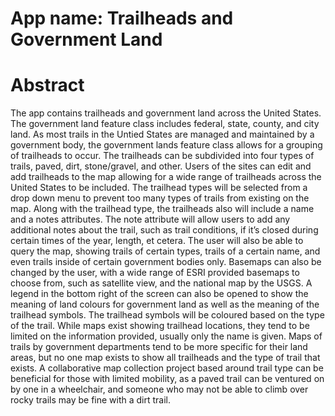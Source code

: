 # App name: Trailheads and Government Land
# Abstract
The app contains trailheads and government land across the United States. The government land feature class includes federal, state, county, and city land. As most trails in the Untied States are managed and maintained by a government body, the government lands feature class allows for a grouping of trailheads to occur. The trailheads can be subdivided into four types of trails, paved, dirt, stone/gravel, and other. Users of the sites can edit and add trailheads to the map allowing for a wide range of trailheads across the United States to be included. The trailhead types will be selected from a drop down menu to prevent too many types of trails from existing on the map. Along with the trailhead type, the trailheads also will include a name and a notes attributes. The note attribute will allow users to add any additional notes about the trail, such as trail conditions, if it’s closed during certain times of the year, length, et cetera. The user will also be able to query the map, showing trails of certain types, trails of a certain name, and even trails inside of certain government bodies only. Basemaps can also be changed by the user, with a wide range of ESRI provided basemaps to choose from, such as satellite view, and the national map by the USGS. A legend in the bottom right of the screen can also be opened to show the meaning of land colours for government land as well as the meaning of the trailhead symbols. The trailhead symbols will be coloured based on the type of the trail. While maps exist showing trailhead locations, they tend to be limited on the information provided, usually only the name is given. Maps of trails by government departments tend to be more specific for their land areas, but no one map exists to show all trailheads and the type of trail that exists. A collaborative map collection project based around trail type can be beneficial for those with limited mobility, as a paved trail can be ventured on by one in a wheelchair, and someone who may not be able to climb over rocky trails may be fine with a dirt trail.